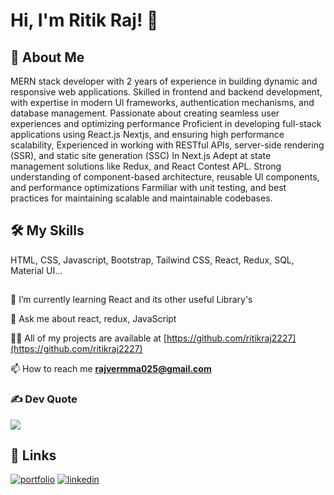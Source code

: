 #
# Hi, I'm Ritik Raj! 👋


## 🚀 About Me
MERN stack developer with 2 years of experience in building dynamic and responsive web applications. Skilled in frontend and backend development, with expertise in modern Ul frameworks, authentication mechanisms, and database management. Passionate about creating seamless user experiences and optimizing performance Proficient in developing full-stack applications using React.js Nextjs, and ensuring high performance scalability, Experienced in working with RESTful APIs, server-side rendering (SSR), and static site generation (SSC) In Next.js Adept at state management solutions like Redux, and React Contest APL. Strong understanding of component-based architecture, reusable Ul components, and performance optimizations Farmiliar with unit testing, and best practices for maintaining scalable and maintainable codebases.


## 🛠 My Skills
HTML, CSS, Javascript, Bootstrap, Tailwind CSS,     React, Redux, SQL, Material UI...


##
🧠 I’m currently learning React and its other useful Library's

💬 Ask me about react, redux, JavaScript

👨‍💻 All of my projects are available at [https://github.com/ritikraj2227](https://github.com/ritikraj2227)

 📫 How to reach me **rajvermma025@gmail.com**



### ✍️  Dev Quote
![](https://quotes-github-readme.vercel.app/api?type=horizontal&theme=radical)



## 🔗 Links
[![portfolio](https://img.shields.io/badge/my_portfolio-000?style=for-the-badge&logo=ko-fi&logoColor=white)](https://ritikraj2227.github.io/Portfolio/)
[![linkedin](https://img.shields.io/badge/linkedin-0A66C2?style=for-the-badge&logo=linkedin&logoColor=white)](https://www.linkedin.com/in/ritikraj2227/)


